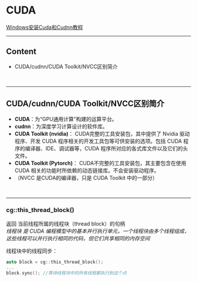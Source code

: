 # CUDA

<a href = "https://blog.csdn.net/m0_73409404/article/details/132187452">Windows安装Cuda和Cudnn教程</a>

---------
## Content
- CUDA/cudnn/CUDA Toolkit/NVCC区别简介

<br>

------
## CUDA/cudnn/CUDA Toolkit/NVCC区别简介
- **CUDA**：为“GPU通用计算”构建的运算平台。
- **cudnn**：为深度学习计算设计的软件库。
- **CUDA Toolkit (nvidia)**： CUDA完整的工具安装包，其中提供了 Nvidia 驱动程序、开发 CUDA 程序相关的开发工具包等可供安装的选项。包括 CUDA 程序的编译器、IDE、调试器等，CUDA 程序所对应的各式库文件以及它们的头文件。
- **CUDA Toolkit (Pytorch)**： CUDA不完整的工具安装包，其主要包含在使用 CUDA 相关的功能时所依赖的动态链接库。不会安装驱动程序。
- （NVCC 是CUDA的编译器，只是 CUDA Toolkit 中的一部分）

<br>

------

### cg::this_thread_block()
返回 当前线程所属的线程块（thread block）的句柄  
*线程块 是 CUDA 编程模型中的基本并行执行单元，一个线程块由多个线程组成，这些线程可以并行执行相同的代码，但它们共享相同的内存空间*  

线程块中的线程同步：  
``` c++
auto block = cg::this_thread_block();
...
block.sync(); //等待线程块中的所有线程都执行到这个点
```